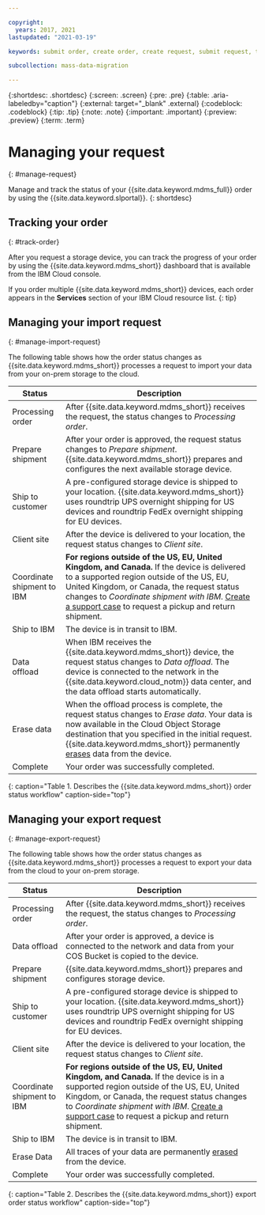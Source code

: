 ```yaml
---

copyright:
  years: 2017, 2021
lastupdated: "2021-03-19"

keywords: submit order, create order, create request, submit request, track order, track request

subcollection: mass-data-migration

---
```


{:shortdesc: .shortdesc}
{:screen: .screen}
{:pre: .pre}
{:table: .aria-labeledby="caption"}
{:external: target="_blank" .external}
{:codeblock: .codeblock}
{:tip: .tip}
{:note: .note}
{:important: .important}
{:preview: .preview}
{:term: .term}

# Managing your request
{: #manage-request}

Manage and track the status of your {{site.data.keyword.mdms_full}} order by using the {{site.data.keyword.slportal}}.
{: shortdesc}


## Tracking your order 
{: #track-order}

After you request a storage device, you can track the progress of your order by using the {{site.data.keyword.mdms_short}} dashboard that is available from the IBM Cloud console.

If you order multiple {{site.data.keyword.mdms_short}} devices, each order appears in the **Services** section of your IBM Cloud resource list.
{: tip}

## Managing your import request 
{: #manage-import-request}

The following table shows how the order status changes as {{site.data.keyword.mdms_short}} processes a request to import your data from your on-prem storage to the cloud.

| Status | Description |
| --- | --- |
| Processing order | After {{site.data.keyword.mdms_short}} receives the request, the status changes to _Processing order_. |
| Prepare shipment | After your order is approved, the request status changes to _Prepare shipment_. {{site.data.keyword.mdms_short}} prepares and configures the next available storage device.  |
| Ship to customer | A pre-configured storage device is shipped to your location. {{site.data.keyword.mdms_short}} uses roundtrip UPS overnight shipping for US devices and roundtrip FedEx overnight shipping for EU devices.|
| Client site | After the device is delivered to your location, the request status changes to _Client site_. |
| Coordinate shipment to IBM | **For regions outside of the US, EU, United Kingdom, and Canada.** If the device is delivered to a supported region outside of the US, EU, United Kingdom, or Canada, the request status changes to _Coordinate shipment with IBM_. [Create a support case](/docs/mass-data-migration?topic=mass-data-migration-return-device#return-device-from-other-regions) to request a pickup and return shipment. |
| Ship to IBM | The device is in transit to IBM. |
| Data offload | When IBM receives the {{site.data.keyword.mdms_short}} device, the request status changes to _Data offload_. The device is connected to the network in the {{site.data.keyword.cloud_notm}} data center, and the data offload starts automatically.  |
| Erase data | When the offload process is complete, the request status changes to _Erase data_. Your data is now available in the Cloud Object Storage destination that you specified in the initial request. {{site.data.keyword.mdms_short}} permanently [erases](/docs/mass-data-migration?topic=mass-data-migration-data-security#security-deletion) data from the device. |
| Complete | Your order was successfully completed. |
{: caption="Table 1. Describes the {{site.data.keyword.mdms_short}} order status workflow" caption-side="top"}

## Managing your export request 
{: #manage-export-request}

The following table shows how the order status changes as {{site.data.keyword.mdms_short}} processes a request to export your data from the cloud to your on-prem storage.

| Status | Description |
| --- | --- |
| Processing order | After {{site.data.keyword.mdms_short}} receives the request, the status changes to _Processing order_. |
| Data offload | After your order is approved, a device is connected to the network and data from your COS Bucket is copied to the device. |
| Prepare shipment | {{site.data.keyword.mdms_short}} prepares and configures storage device. |
| Ship to customer | A pre-configured storage device is shipped to your location. {{site.data.keyword.mdms_short}} uses roundtrip UPS overnight shipping for US devices and roundtrip FedEx overnight shipping for EU devices.|
| Client site | After the device is delivered to your location, the request status changes to _Client site_. |
| Coordinate shipment to IBM | **For regions outside of the US, EU, United Kingdom, and Canada.** If the device is in a supported region outside of the US, EU, United Kingdom, or Canada, the request status changes to _Coordinate shipment with IBM_. [Create a support case](/docs/mass-data-migration?topic=mass-data-migration-return-device#return-device-from-other-regions) to request a pickup and return shipment. |
| Ship to IBM | The device is in transit to IBM. |
| Erase Data | All traces of your data are permanently [erased](/docs/mass-data-migration?topic=mass-data-migration-data-security#security-deletion) from the device. |
| Complete | Your order was successfully completed. |
{: caption="Table 2. Describes the {{site.data.keyword.mdms_short}} export order status workflow" caption-side="top"}
<!--- Cannot see a difference between the format of Table 1 & Table 2 captions.-->